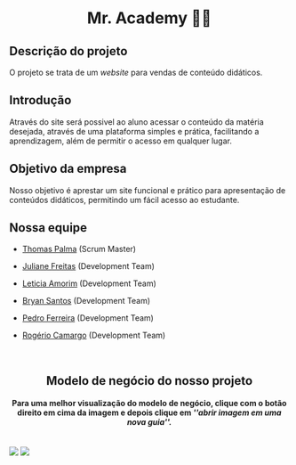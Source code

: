 <h1 align="center">Mr. Academy 📖🦉</h1>

<h2>Descrição do projeto</h2>

O projeto se trata de um _website_ para vendas de conteúdo didáticos.

<h2>Introdução</h2>

Através do site será possivel ao aluno acessar o conteúdo da matéria desejada, através de uma plataforma simples e prática, facilitando a aprendizagem, além de permitir o acesso em qualquer lugar. 

<h2>Objetivo da empresa</h2>

Nosso objetivo é aprestar um site funcional e prático para apresentação de conteúdos didáticos, permitindo um fácil acesso ao estudante.

<h2>Nossa equipe</h2>
           
 - [Thomas Palma](https://www.linkedin.com/in/thomas-palma-0764b81b3/) (Scrum Master)

 - [Juliane Freitas](https://www.linkedin.com/in/juliane-freitas-9b6287163) (Development Team)

 - [Leticia Amorim](https://www.linkedin.com/in/leticia-amorim-4761b1185/) (Development Team)

 - [Bryan Santos](https://www.linkedin.com/in/bryan-santos-77b53317b) (Development Team)

 - [Pedro Ferreira](https://www.linkedin.com/in/pedro-ferreira-6a8417190/) (Development Team)

 - [Rogério Camargo](https://www.linkedin.com/in/rogério-camargo-3a01191a5) (Development Team)
<br>
<h2 align="center">Modelo de negócio do nosso projeto</h2>
<h4 align="center">Para uma melhor visualização do modelo de negócio, clique com o botão direito em cima da imagem e depois clique em <i>''abrir imagem em uma nova guia''<i>.</h4>
<br>
<img src="https://github.com/ThomasPalma1/FatecPI-01/blob/master/docs/Canvas_Mr.Academy-1.png" class="responsive">

<img src="https://github.com/ThomasPalma1/FatecPI-01/blob/master/docs/pesquisa_cor/Capturar.PNG" class="center">
